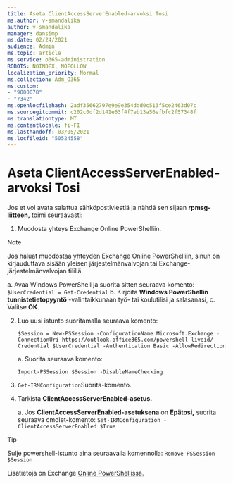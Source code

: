 ```yaml
---
title: Aseta ClientAccessServerEnabled-arvoksi Tosi
ms.author: v-smandalika
author: v-smandalika
manager: dansimp
ms.date: 02/24/2021
audience: Admin
ms.topic: article
ms.service: o365-administration
ROBOTS: NOINDEX, NOFOLLOW
localization_priority: Normal
ms.collection: Adm_O365
ms.custom:
- "9000078"
- "7342"
ms.openlocfilehash: 2adf35662797e9e9e354ddd0c513f5ce2463d07c
ms.sourcegitcommit: c202c0df2d141e63f4f7eb13a56efbfc2f57348f
ms.translationtype: MT
ms.contentlocale: fi-FI
ms.lasthandoff: 03/05/2021
ms.locfileid: "50524558"
---
```

# <a name="set-clientaccessserverenabled-to-true"></a>Aseta ClientAccessServerEnabled-arvoksi Tosi

Jos et voi avata salattua sähköpostiviestiä ja nähdä sen sijaan **rpmsg-liitteen,** toimi seuraavasti:

1. Muodosta yhteys Exchange Online PowerShelliin.

> [!NOTE]
> Jos haluat muodostaa yhteyden Exchange Online PowerShelliin, sinun on kirjauduttava sisään yleisen järjestelmänvalvojan tai Exchange-järjestelmänvalvojan tilillä.

   a. Avaa Windows PowerShell ja suorita sitten seuraava komento: `$UserCredential = Get-Credential`
b. Kirjoita **Windows PowerShellin tunnistetietopyyntö** -valintaikkunaan työ- tai koulutilisi ja salasanasi, c. Valitse **OK**. 

2. Luo uusi istunto suoritamalla seuraava komento:

    `$Session = New-PSSession -ConfigurationName Microsoft.Exchange -ConnectionUri https://outlook.office365.com/powershell-liveid/ -Credential $UserCredential -Authentication Basic -AllowRedirection`

    a. Suorita seuraava komento:
    
    `Import-PSSession $Session -DisableNameChecking`

3. `Get-IRMConfiguration`Suorita-komento.

4. Tarkista **ClientAccessServerEnabled-asetus.** 

    a. Jos **ClientAccessServerEnabled-asetuksena** on **Epätosi,** suorita seuraava cmdlet-komento: `Set-IRMConfiguration -ClientAccessServerEnabled $True`

> [!TIP]
> Sulje powershell-istunto aina seuraavalla komennolla: `Remove-PSSession $Session`

Lisätietoja on Exchange [Online PowerShellissä.](https://docs.microsoft.com/powershell/exchange/connect-to-exchange-online-powershell)


